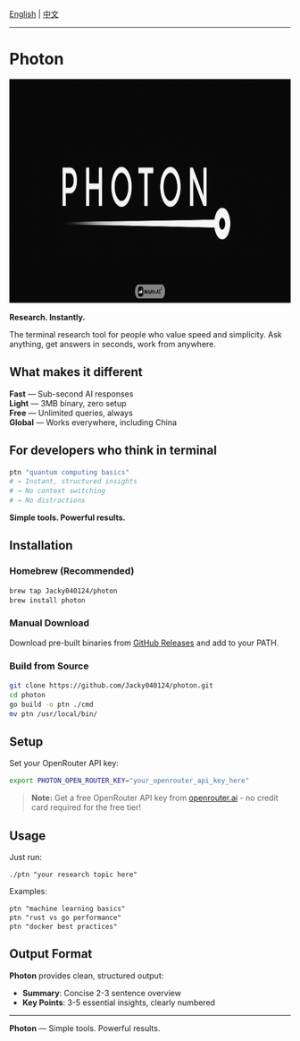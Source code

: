 [English](README.md) | [中文](README.zh.md)

---



# Photon

<div align="center">
  <img src="public/logo.png" alt="Photon Logo" width="1000" height="400">
</div>

**Research. Instantly.**

The terminal research tool for people who value speed and simplicity. Ask anything, get answers in seconds, work from anywhere.

## What makes it different

**Fast** — Sub-second AI responses  
**Light** — 3MB binary, zero setup  
**Free** — Unlimited queries, always  
**Global** — Works everywhere, including China  

## For developers who think in terminal

```bash
ptn "quantum computing basics"
# → Instant, structured insights
# → No context switching
# → No distractions
```

**Simple tools. Powerful results.**

## Installation

### Homebrew (Recommended)
```bash
brew tap Jacky040124/photon
brew install photon
```

### Manual Download
Download pre-built binaries from [GitHub Releases](https://github.com/Jacky040124/photon/releases) and add to your PATH.

### Build from Source
```bash
git clone https://github.com/Jacky040124/photon.git
cd photon
go build -o ptn ./cmd
mv ptn /usr/local/bin/
```

## Setup

Set your OpenRouter API key:
```bash
export PHOTON_OPEN_ROUTER_KEY="your_openrouter_api_key_here"
```

> **Note:** Get a free OpenRouter API key from [openrouter.ai](https://openrouter.ai) - no credit card required for the free tier!

## Usage

Just run:

```
./ptn "your research topic here"
```

Examples:
```
ptn "machine learning basics"
ptn "rust vs go performance"
ptn "docker best practices"
```

## Output Format

**Photon** provides clean, structured output:
- **Summary**: Concise 2-3 sentence overview
- **Key Points**: 3-5 essential insights, clearly numbered

---

**Photon** — Simple tools. Powerful results. 
